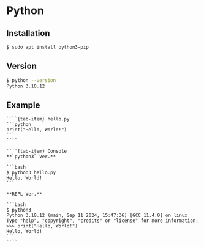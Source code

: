 # Python

## Installation

```bash
$ sudo apt install python3-pip
```

## Version

```bash
$ python --version
Python 3.10.12
```

## Example

`````{tab-set}
````{tab-item} hello.py
```python
print("Hello, World!")
```
````

````{tab-item} Console
**`python3` Ver.**

```bash
$ python3 hello.py
Hello, World!
```

**REPL Ver.**

```bash
$ python3
Python 3.10.12 (main, Sep 11 2024, 15:47:36) [GCC 11.4.0] on linux
Type "help", "copyright", "credits" or "license" for more information.
>>> print("Hello, World!")
Hello, World!
```
````
`````
